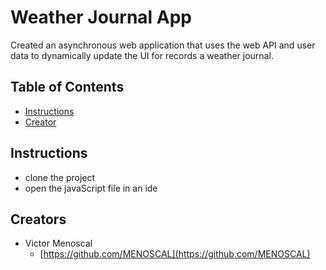 # Weather Journal App

Created an asynchronous web application that uses the web API and user data to dynamically update the UI for records a weather journal.

## Table of Contents

* [Instructions](#instructions)
* [Creator](#creators)

## Instructions

* clone the project
* open the javaScript file in an ide

## Creators

* Victor Menoscal
    - [https://github.com/MENOSCAL](https://github.com/MENOSCAL)